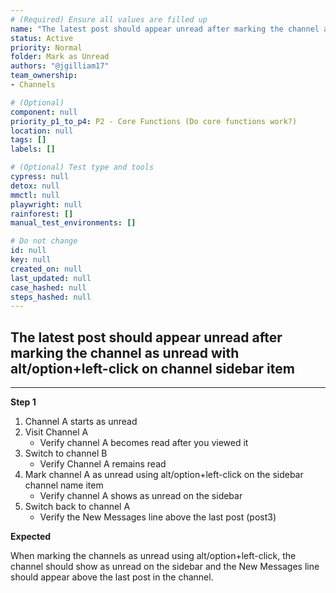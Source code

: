 ```yaml
---
# (Required) Ensure all values are filled up
name: "The latest post should appear unread after marking the channel as unread with alt/option+left-click on channel sidebar item"
status: Active
priority: Normal
folder: Mark as Unread
authors: "@jgilliam17"
team_ownership: 
- Channels

# (Optional)
component: null
priority_p1_to_p4: P2 - Core Functions (Do core functions work?)
location: null
tags: []
labels: []

# (Optional) Test type and tools
cypress: null
detox: null
mmctl: null
playwright: null
rainforest: []
manual_test_environments: []

# Do not change
id: null
key: null
created_on: null
last_updated: null
case_hashed: null
steps_hashed: null
---
```


## The latest post should appear unread after marking the channel as unread with alt/option+left-click on channel sidebar item

---

**Step 1**

1. Channel A starts as unread
2. Visit Channel A
    - Verify channel A becomes read after you viewed it
3. Switch to channel B
    - Verify Channel A remains read
4. Mark channel A as unread using alt/option+left-click on the sidebar channel name item
    - Verify channel A shows as unread on the sidebar
5. Switch back to channel A
    - Verify the New Messages line above the last post (post3)

**Expected**

When marking the channels as unread using alt/option+left-click, the channel should show as unread on the sidebar and the New Messages line should appear above the last post in the channel.
